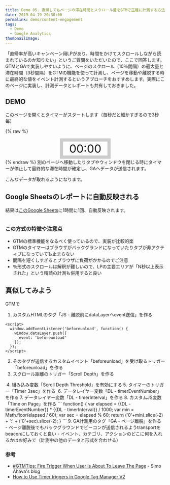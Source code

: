 ```yaml
---
title: Demo 05. 直帰してもページの滞在時間とスクロール量をGTMで正確に計測する方法
date: 2019-04-19 20:30:00
permalink: demo/content-engagement
tags:
  - Demo
  - Google Analytics
thumbnailImage: 
---
```


「直帰率が高いキャンペーン用LPがあり、時間をかけてスクロールしながら読まれているのか知りたい」というご質問をいただいたので、ここで回答します。
GTMとGAで実装しやすいように、ページのスクロール（10％間隔）の最大量と滞在時間（3秒間隔）をGTMの機能を使って計測し、ページを移動や離脱する時に最終的な値をイベント計測するというアプローチをおすすめします。実際にこのページに実装し、計測データとレポートも共有しておきました。

<!-- more -->

## DEMO

このページを開くとタイマーがスタートします（毎秒だと細かすぎるので3秒毎）

{% raw %}
<div id="timer" style="margin-right:auto;margin-left:auto;width:140px;border:10px solid #ccc;text-align:center;font-size:36px">00:00</div>
{% endraw %}
別のページへ移動したりタブやウィンドウを閉じる時にタイマーが停止して最終的な滞在時間が確定し、GAへデータが送信されます。

こんなデータが取れるようになります。
<img src="//res.cloudinary.com/mak00s/f_auto,w_auto:200:800/demo-scrolldepth-report" alt="" sizes="100vw" />

## Google Sheetsのレポートに自動反映される

結果は[このGoogle Sheets](https://docs.google.com/spreadsheets/d/1pvFWLc_07BDMdV7zL8CDiz2140Y4tG_puJfwZNbJ_mA/edit#gid=1115641289)に1時間に1回、自動反映されます。

<a href="https://docs.google.com/spreadsheets/d/1pvFWLc_07BDMdV7zL8CDiz2140Y4tG_puJfwZNbJ_mA/edit#gid=1115641289"><img src="//res.cloudinary.com/mak00s/f_auto,w_auto:200:800/demo-scrolldepth-report-gs" alt="" sizes="100vw" /></a>

### この方式の特徴や注意点
- GTMの標準機能をなるべく使っているので、実装が比較的楽
- GTMのタイマーはブラウザがバックグランドになっていたりタブが非アクティブになっていても止まらない
- 間隔を短くしすぎるとブラウザに負荷がかかるのでご注意
- ％形式のスクロールは解釈が難しいので、LPの主要エリアが「N秒以上表示された」という精読の計測も併用すると良い

## 真似してみよう
GTMで
1. カスタムHTMLのタグ「JS - 離脱前にdataLayerへevent送信」を作る
```
<script>
  window.addEventListener('beforeunload', function() {
    window.dataLayer.push({
	  event: 'beforeunload'
	});
  });
</script>
```
2. そのタグが送信するカスタムイベント「beforeunload」を受け取るトリガー「beforeunload」を作る
3. スクロール距離のトリガー「Scroll Depth」を作る
<img src="//res.cloudinary.com/mak00s/f_auto,w_auto:200:800/gtm-trigger-scrolldepth" alt="" sizes="100vw" />
4. 組み込み変数「Scroll Depth Threshold」を有効にする
5. タイマーのトリガー「Timer 3sec」を作る
<img src="//res.cloudinary.com/mak00s/f_auto,w_auto:200:800/gtm-trigger-timer" alt="" sizes="100vw" />
6. データレイヤー変数「DL - timerEventNumber」を作る
7. データレイヤー変数「DL - timerInterval」を作る
8. カスタムJS変数「Time on Page」を作る
```
function() {
  var elapsed = {{DL - timerEventNumber}} * {{DL - timerInterval}} / 1000;
  var min = Math.floor(elapsed / 60);
  var sec = elapsed % 60;
  return ('0'+min).slice(-2) + ':' + ('0'+sec).slice(-2);
}
```
9. GA計測用のタグ「GA - ページ離脱」を作る
<img src="//res.cloudinary.com/mak00s/f_auto,w_auto:200:800/gtm-tag-beforeunload" alt="" sizes="100vw" />
- ページ離脱後でもバックグラウンドでビーコンが送信されるようtransportをbeaconにしておくと良い
- イベント、カテゴリ、アクションのどこに何を入れるかはお好みで（計測中の他のデータと形式を合わせる）

### 参考
- [#GTMTips: Fire Trigger When User Is About To Leave The Page](https://www.simoahava.com/analytics/fire-trigger-when-user-about-to-leave-page/) - Simo Ahava's blog
- [How to Use Timer triggers in Google Tag Manager V2](https://www.clickinsight.ca/blog/timer-triggers-google-tag-manager-v2)
